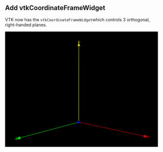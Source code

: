## Add vtkCoordinateFrameWidget

VTK now has the `vtkCoordinateFrameWidget`which controls 3 orthogonal, right-handed planes.

![Coordinate Frame Widget](../imgs/dev/coordinateFrameWidget.png "Coordinate Frame Widget")
